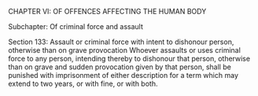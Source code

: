 CHAPTER VI: OF OFFENCES AFFECTING THE HUMAN BODY

Subchapter: Of criminal force and assault

Section 133: Assault or criminal force with intent to dishonour person, otherwise than on grave provocation
Whoever assaults or uses criminal force to any person, intending thereby to dishonour that person, otherwise than on grave and sudden provocation given by that person, shall be punished with imprisonment of either description for a term which may extend to two years, or with fine, or with both.

